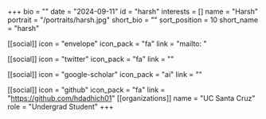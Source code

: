 +++
bio = "" 
date = "2024-09-11" 
id = "harsh" 
interests = [] 
name = "Harsh" 
portrait = "/portraits/harsh.jpg" 
short_bio = "" 
sort_position = 10
 short_name = "harsh" 

[[social]] 
    icon = "envelope" 
    icon_pack = "fa" 
    link = "mailto: "

 [[social]] 
    icon = "twitter" 
    icon_pack = "fa" 
    link = "" 

[[social]] 
    icon = "google-scholar" 
    icon_pack = "ai" 
    link = "" 

[[social]] 
    icon = "github" 
    icon_pack = "fa" 
    link = "https://github.com/hdadhich01" 
[[organizations]] 
     name = "UC Santa Cruz" 
      role = "Undergrad Student" 
+++
